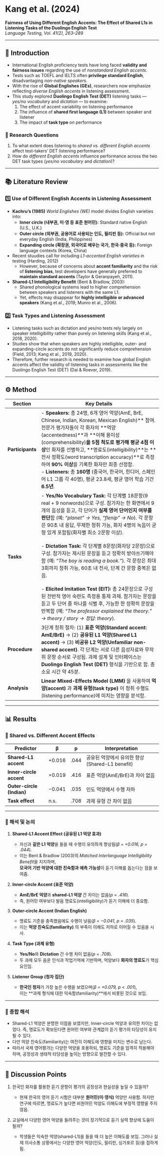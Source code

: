 # Kang et al. (2024)  
**Fairness of Using Different English Accents: The Effect of Shared L1s in Listening Tasks of the Duolingo English Test**  
*Language Testing, Vol. 41(2), 263–289*

---

## 🧭 Introduction

- International English proficiency tests have long faced **validity and fairness issues** regarding the use of *nonstandard English accents*.  
- Tests such as TOEFL and IELTS often **privilege standard English**, disadvantaging *non-native speakers*.  
- With the rise of **Global Englishes (GEs)**, researchers now emphasize reflecting *diverse English accents* in listening assessment.  
- This study explored **Duolingo English Test (DET)** listening tasks — *yes/no vocabulary* and *dictation* — to examine:  
  1. The effect of accent variability on listening performance  
  2. The influence of **shared first language (L1)** between speaker and listener  
  3. The impact of **task type** on performance  

### 🎯 Research Questions
1. To what extent does listening to *shared vs. different English accents* affect test-takers’ DET listening performance?  
2. How do *different English accents* influence performance across the two DET task types (*yes/no vocabulary* and *dictation*)?  


---

## 📚 Literature Review

### 1️⃣ Use of Different English Accents in Listening Assessment
- **Kachru’s (1985)** *World Englishes (WE)* model divides English varieties into:
  - **Inner circle (내부권, 미·영 등 표준 원어민):** Standard native English (U.S., U.K.)
  - **Outer circle (외부권, 공용어로 사용되는 인도, 필리핀 등):** Official but not everyday English (India, Philippines)
  - **Expanding circle (확장권, 외국어로 배우는 국가, 한국·중국 등):** Foreign language contexts (Korea, China)
- Recent stuudies call for including *L1-accented English varieties* in testing (Harding, 2012)
  - However, because of concerns about **accent familiarity** and the risk of **listening bias**,  test developers have generally preferred to **maintain standard accents** (Taylor & Geranpayeh, 2011). 
- **Shared-L1 Intelligibility Benefit** (Bent & Bradlow, 2003): 
  - Shared phonological systems lead to higher comprehension between speakers and listeners with the same L1.  
  - Yet, effects may disappear for **highly intelligible or advanced speakers** (Kang et al., 2019; Munro et al., 2006).  

### 2️⃣ Task Types and Listening Assessment
- Listening tasks such as dictation and yes/no tests rely largely on speaker intelligibility rather than purely on listening skills (Kang et al., 2018, 2020).
- Studies show that when speakers are highly intelligible, outer- and expanding-circle accents do not significantly reduce comprehension (Field, 2013; Kang et al., 2019, 2020).
- Therefore, further research is needed to examine how global English accents affect the validity of listening tasks in assessments like the Duolingo English Test (DET) (Dai & Roever, 2019).

---

## ⚙️ Method

| **Section** | **Key Details** |
|--------------|----------------|
| **Participants** | - **Speakers:** 총 24명, 6개 영어 억양(AmE, BrE, Chinese, Indian, Korean, Mexican English)** 참여. 전문가 평가자들이 각 화자의 **억양(accentedness)**과 **이해 용이성(comprehensibility)**을 5점 척도로 평가해 평균 4점 이상**인 화자를 선별하고, **명료도(intelligibility)**는 **전사 정확도(word transcription accuracy)**로 측정하여 **90% 이상**을 기록한 화자만 최종 선정함. <br> - **Listeners:** 총 **160명** (중국어, 한국어, 힌디어, 스페인어 L1 그룹 각 40명), 평균 23.8세, 평균 영어 학습 기간 **6.5년**. |
| **Tasks** | - **Yes/No Vocabulary Task:** 각 단계별 18문항(9 real + 9 nonwords)으로 구성. 참가자는 한 화면에서 9개의 음성을 듣고, 각 단어가 **실제 영어 단어인지 여부를 판단**함 (예: *“planet” → Yes, “flenip” → No*). 각 문항은 90초 내 응답, 무제한 청취 가능, 화자 4명의 녹음이 균형 있게 포함됨(화자별 최소 2문항 이상). <br><br> - **Dictation Task:** 각 단계별 8문장(화자당 2문장)으로 구성. 참가자는 제시된 문장을 듣고 정확히 받아쓰기해야 함 (예: *“The boy is reading a book.”*). 각 문장은 최대 3회까지 청취 가능, 60초 내 전사, 단계 간 문항 중복은 없음. <br><br> - **Elicited Imitation Test (EIT):** 총 24문장으로 구성된 전반적 영어 숙련도 측정용 통제 과제. 참가자는 문장을 듣고 두 단어 중 하나를 식별 후, 가능한 한 정확히 문장을 반복함 (예: *“The professor explained the theory.” → theory / story → 정답: theory*). |
| **Procedure** | 3단계 청취 절차: (1) **표준 억양(Standard accent: AmE/BrE)** → (2) **공유된 L1 억양(Shared L1 accent)** → (3) **비공유 L2 억양(Unfamiliar non-shared accent)**. 각 단계는 서로 다른 음성자료와 무작위 문항 순서로 구성됨. 과제 설계 및 인터페이스는 **Duolingo English Test (DET)** 형식을 기반으로 함. 총 소요 시간 약 45분. |
| **Analysis** | **Linear Mixed-Effects Model (LMM)** 을 사용하여 **억양(accent)** 과 **과제 유형(task type)** 이 청취 수행도(listening performance)에 미치는 영향을 분석함. |



---

## 📊 Results

### 🌳 Shared vs. Different Accent Effects

| Predictor | β | p | Interpretation |
|------------|---|---|----------------|
| **Shared-L1 accent** | +0.016 | .044 | 공유된 억양에서 유의한 향상 (Shared-L1 benefit) |
| **Inner-circle accent** | +0.019 | .416 | 표준 억양(AmE/BrE)과 차이 없음 |
| **Outer-circle (Indian)** | −0.041 | .035 | 인도 억양에서 수행 저하 |
| **Task effect** | n.s. | .708 | 과제 유형 간 차이 없음 |

---

### 🧩 해석 및 논의

1. **Shared-L1 Accent Effect (공유된 L1 억양 효과)**  
   - 자신과 **같은 L1 억양**을 들을 때 수행이 유의하게 향상됨(*β = +0.016, p = .044*).  
   - 이는 Bent & Bradlow (2003)의 *Matched Interlanguage Intelligibility Benefit*을 지지하며,  
     **모국어 기반 억양에 대한 친숙함과 예측 가능성**이 듣기 이해를 돕는다는 점을 보여줌.  

2. **Inner-circle Accent (표준 억양)**  
   - **AmE/BrE 억양**과 **shared-L1 억양** 간 차이는 없음(*p = .416*).  
   - 즉, 원어민 여부보다 발음 명료도(intelligibility)가 듣기 이해에 더 중요함.  

3. **Outer-circle Accent (Indian English)**  
   - 명료도 기준을 충족했음에도 수행이 낮음(*β = −0.041, p = .035*).  
   - 이는 **억양 친숙도(familiarity)** 의 부족이 이해도 저하로 이어질 수 있음을 시사.  

4. **Task Type (과제 유형)**  
   - **Yes/No**와 **Dictation** 간 수행 차이 없음(*p = .708*).  
   - 두 과제 모두 음운 인식과 작업기억에 기반하며, 억양보다 **화자의 명료도**가 핵심 요인임.  

5. **Listener Group (청자 집단)**  
   - **한국인 청자**가 가장 높은 수행을 보였으며(*β = +0.079, p < .001*),  
     이는 **과제 형식에 대한 익숙함(familiarity)**에서 비롯된 것으로 보임.  


---

### 🌈 종합 해석
- Shared-L1 억양은 분명한 이점을 보였지만, Inner-circle 억양과 유의한 차이는 없었다. 즉, 명료도가 확보된다면 원어민 여부와 관계없이 듣기 평가의 타당성이 유지될 수 있다.
- 다만 억양 친숙도(familiarity)는 여전히 이해도에 영향을 미치는 변수로 남는다.
- 따라서 국제 영어평가는 다양한 억양을 포용하되, 명료도 기준을 엄격히 적용해야 하며, 공정성과 생태적 타당성을 높이는 방향으로 발전할 수 있다.

---

## 💬 Discussion Points

1. 한국인 화자를 활용한 듣기 문항이 평가의 공정성과 현실성을 높일 수 있을까?
   - 현재 한국의 영어 듣기 시험은 대부분 **원어민(미·영식)** 억양만 사용함. 하지만 연구에 따르면, 명료도가 높다면 비원어민 억양도 이해도에 부정적 영향을 주지 않음.

2. 교실에서 다양한 영어 억양을 들려주는 것이 장기적으로 듣기 실력 향상에 도움이 될까?  
   - 학생들은 익숙한 억양(shared-L1)을 들을 때 더 높은 이해도를 보임. 그러나 실제 의사소통 상황에서는 다양한 영어 억양(인도, 필리핀, 싱가포르 등)을 접하게 됨.  

